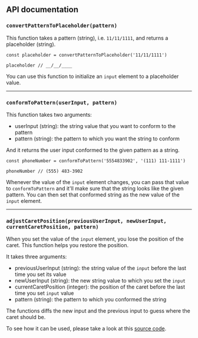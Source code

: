 ## API documentation

### `convertPatternToPlaceholder(pattern)`

This function takes a pattern (string), i.e. `11/11/1111`, and returns a placeholder (string).

```
const placeholder = convertPatternToPlaceholder('11/11/1111')

placeholder // __/__/____
```

You can use this function to initialize an `input` element to a placeholder value.

---

### `conformToPattern(userInput, pattern)`

This function takes two arguments:

* userInput (string): the string value that you want to conform to the pattern
* pattern (string): the pattern to which you want the string to conform

And it returns the user input conformed to the given pattern as a string.

```
const phoneNumber = conformToPattern('5554833902', '(111) 111-1111')

phoneNumber // (555) 483-3902
```

Whenever the value of the `input` element changes, you can pass that value to `conformToPattern`
and it'll make sure that the string looks like the given pattern. You can then set that conformed
string as the new value of the `input` element.

---

### `adjustCaretPosition(previousUserInput, newUserInput, currentCaretPosition, pattern)`

When you set the value of the `input` element, you lose the position of the caret. This function
helps you restore the position.

It takes three arguments:

* previousUserInput (string): the string value of the `input` before the last time you set its value
* newUserInput (string): the new string value to which you set the `input`
* currentCaretPosition (integer): the position of the caret before the last time you set `input` value
* pattern (string): the pattern to which you conformed the string

The functions diffs the new input and the previous input to guess where the caret should be.

To see how it can be used, please take a look at this
[source code](https://github.com/msafi/string-pattern/blob/49a06df575697fbd82a4497fbd21d3f93bf26fdd/demo/src/components/input.jsx).
